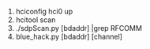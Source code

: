 1. hciconfig hci0 up
2. hcitool scan
3. ./sdpScan.py [bdaddr] |grep RFCOMM
4. blue_hack.py [bdaddr] [channel]
